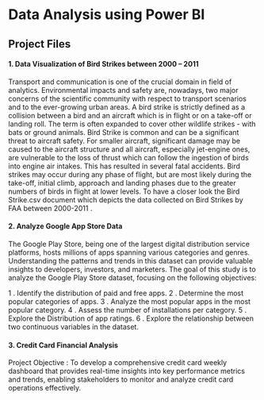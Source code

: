 # Data Analysis using Power BI
 
## Project Files
#### 1. Data Visualization of Bird Strikes between 2000 – 2011
Transport and communication is one of the crucial domain in field of analytics. Environmental impacts and safety are, nowadays, two major concerns of the scientific community with respect to transport scenarios and to the ever-growing urban areas. A bird strike is strictly defined as a collision between a bird and an aircraft which is in  flight or on a take-off or landing roll. The term is often expanded to cover other wildlife strikes - with bats or ground animals. Bird Strike is common and can be a significant threat to aircraft safety. For smaller aircraft, significant damage may be caused to the aircraft structure and all aircraft, especially jet-engine ones, are vulnerable to the loss of 
thrust which can follow the ingestion of birds into engine air intakes. This has resulted in several fatal accidents. Bird strikes may occur during any phase of flight, but are most likely during the take-off, initial climb, approach and landing phases due to the greater 
numbers of birds in flight at lower levels. To have a closer look the Bird Strike.csv document which depicts the data collected on Bird Strikes by FAA between 2000-2011 . 

#### 2. Analyze Google App Store Data
The Google Play Store, being one of the largest digital distribution service platforms, hosts millions of apps spanning various categories and genres. Understanding the patterns and trends in this dataset can provide valuable insights to developers, investors, and marketers. The goal of this study is to analyze the Google Play Store dataset, focusing on the following objectives:

1 . Identify the distribution of paid and free apps.
2 . Determine the most popular categories of apps.
3 . Analyze the most popular apps in the most popular category.
4 . Assess the number of installations per category.
5 . Explore the Distribution of app ratings.
6 . Explore the relationship between two continuous variables in the dataset.

#### 3. Credit Card Financial Analysis
Project Objective :
To develop a comprehensive credit card weekly dashboard that provides real-time insights into key performance metrics and trends,
enabling stakeholders to monitor and analyze credit card operations effectively.
